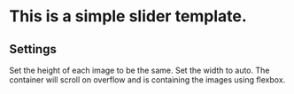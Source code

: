 # This is a simple slider template.

## Settings

Set the height of each image to be the same. Set the width to auto. The container will scroll on overflow and is containing the images using flexbox. 
